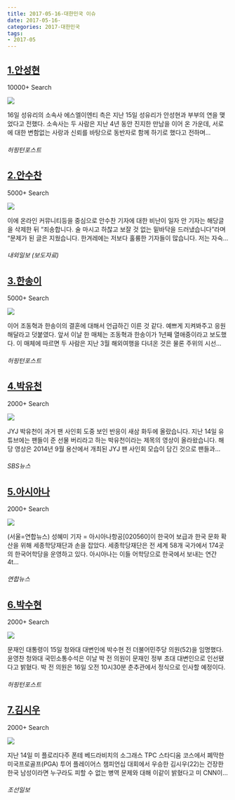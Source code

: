 ```yaml
---
title: 2017-05-16-대한민국 이슈
date: 2017-05-16-
categories: 2017-대한민국
tags: 
- 2017-05
---
```


[1.안성현](http://www.huffingtonpost.kr/2017/05/16/story_n_16630924.html)
--

10000+ Search

![](http:)

16일 성유리의 소속사 에스엘이엔티 측은 지난 15일 성유리가 안성현과 부부의 연을 맺었다고 전했다. 소속사는 두 사람은 지난 4년 동안 진지한 만남을 이어 온 가운데, 서로에 대한 변함없는 사랑과 신뢰를 바탕으로 동반자로 함께 하기로 했다고 전하며...
###### 허핑턴포스트

[2.안수찬](http://www.naewoeilbo.com/news/articleView.html?idxno=157332)
--

5000+ Search

![](http:)

이에 온라인 커뮤니티등을 중심으로 안수찬 기자에 대한 비난이 일자 안 기자는 해당글을 삭제한 뒤 “죄송합니다. 술 마시고 하찮고 보잘 것 없는 밑바닥을 드러냈습니다”라며 “문제가 된 글은 지웠습니다. 한겨레에는 저보다 훌륭한 기자들이 많습니다. 저는 자숙...
###### 내외일보 (보도자료)

[3.한송이](http://www.huffingtonpost.kr/2017/05/15/story_n_16630916.html)
--

5000+ Search

![](http:)

이어 조동혁과 한송이의 결혼에 대해서 언급하긴 이른 것 같다. 예쁘게 지켜봐주고 응원해달라고 덧붙였다. 앞서 이날 한 매체는 조동혁과 한송이가 1년째 열애중이라고 보도했다. 이 매체에 따르면 두 사람은 지난 3월 해외여행을 다녀온 것은 물론 주위의 시선...
###### 허핑턴포스트

[4.박유천](http://news.sbs.co.kr/news/endPage.do?news_id=N1004198450)
--

2000+ Search

![](http:)

JYJ 박유천이 과거 팬 사인회 도중 보인 반응이 새삼 화두에 올랐습니다. 지난 14일 유튜브에는 팬들이 준 선물 버리라고 하는 박유천이라는 제목의 영상이 올라왔습니다. 해당 영상은 2014년 9월 용산에서 개최된 JYJ 팬 사인회 모습이 담긴 것으로 팬들과...
###### SBS뉴스

[5.아시아나](http://www.yonhapnews.co.kr/bulletin/2017/05/17/0200000000AKR20170517075300003.HTML)
--

2000+ Search

![](http:)

(서울=연합뉴스) 성혜미 기자 = 아시아나항공[020560]이 한국어 보급과 한국 문화 확산을 위해 세종학당재단과 손을 잡았다. 세종학당재단은 전 세계 58개 국가에서 174곳의 한국어학당을 운영하고 있다. 아시아나는 이들 어학당으로 한국에서 보내는 연간 4t...
###### 연합뉴스

[6.박수현](http://www.huffingtonpost.kr/2017/05/16/story_n_16630926.html)
--

2000+ Search

![](http:)

문재인 대통령이 15일 청와대 대변인에 박수현 전 더불어민주당 의원(52)을 임명했다. 윤영찬 청와대 국민소통수석은 이날 박 전 의원이 문재인 정부 초대 대변인으로 인선됐다고 밝혔다. 박 전 의원은 16일 오전 10시30분 춘추관에서 정식으로 인사할 예정이다.
###### 허핑턴포스트

[7.김시우](http://news.chosun.com/site/data/html_dir/2017/05/16/2017051601534.html)
--

2000+ Search

![](http:)

지난 14일 미 플로리다주 폰테 베드라비치의 소그래스 TPC 스타디움 코스에서 폐막한 미국프로골프(PGA) 투어 플레이어스 챔피언십 대회에서 우승한 김시우(22)는 건장한 한국 남성이라면 누구라도 피할 수 없는 병역 문제와 대해 이같이 밝혔다고 미 CNN이...
###### 조선일보

